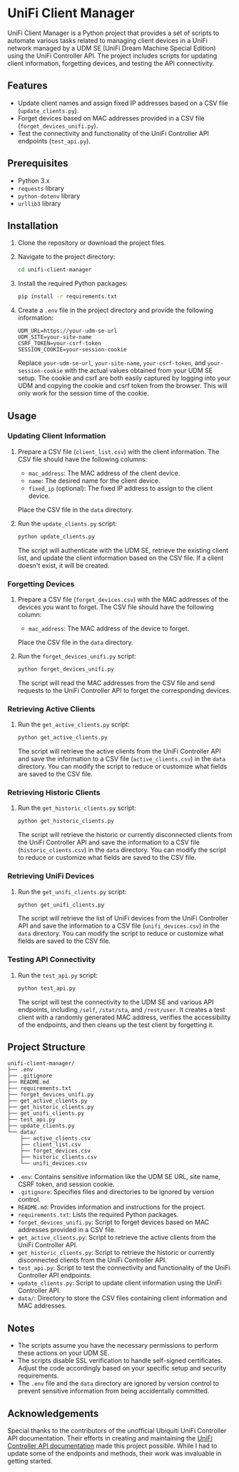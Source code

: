 # UniFi Client Manager

UniFi Client Manager is a Python project that provides a set of scripts to automate various tasks related to managing client devices in a UniFi network managed by a UDM SE (UniFi Dream Machine Special Edition) using the UniFi Controller API. The project includes scripts for updating client information, forgetting devices, and testing the API connectivity.

## Features

- Update client names and assign fixed IP addresses based on a CSV file (`update_clients.py`).
- Forget devices based on MAC addresses provided in a CSV file (`forget_devices_unifi.py`).
- Test the connectivity and functionality of the UniFi Controller API endpoints (`test_api.py`).

## Prerequisites

- Python 3.x
- `requests` library
- `python-dotenv` library
- `urllib3` library

## Installation

1. Clone the repository or download the project files.

2. Navigate to the project directory:

    ```bash
    cd unifi-client-manager
    ```

3. Install the required Python packages:

    ```bash
    pip install -r requirements.txt
    ```

4. Create a `.env` file in the project directory and provide the following information:

    ```env
    UDM_URL=https://your-udm-se-url
    UDM_SITE=your-site-name
    CSRF_TOKEN=your-csrf-token
    SESSION_COOKIE=your-session-cookie
    ```

    Replace `your-udm-se-url`, `your-site-name`, `your-csrf-token`, and `your-session-cookie` with the actual values obtained from your UDM SE setup. The cookie and csrf are both easily captured by logging into your UDM and copying the cookie and csrf token from the browser. This will only work for the session time of the cookie.

## Usage

### Updating Client Information

1. Prepare a CSV file (`client_list.csv`) with the client information. The CSV file should have the following columns:
    - `mac_address`: The MAC address of the client device.
    - `name`: The desired name for the client device.
    - `fixed_ip` (optional): The fixed IP address to assign to the client device.

    Place the CSV file in the `data` directory.

2. Run the `update_clients.py` script:

    ```bash
    python update_clients.py
    ```

    The script will authenticate with the UDM SE, retrieve the existing client list, and update the client information based on the CSV file. If a client doesn't exist, it will be created.

### Forgetting Devices

1. Prepare a CSV file (`forget_devices.csv`) with the MAC addresses of the devices you want to forget. The CSV file should have the following column:
    - `mac_address`: The MAC address of the device to forget.

    Place the CSV file in the `data` directory.

2. Run the `forget_devices_unifi.py` script:

    ```bash
    python forget_devices_unifi.py
    ```

    The script will read the MAC addresses from the CSV file and send requests to the UniFi Controller API to forget the corresponding devices.

### Retrieving Active Clients

1. Run the `get_active_clients.py` script:

    ```bash
    python get_active_clients.py
    ```

    The script will retrieve the active clients from the UniFi Controller API and save the information to a CSV file (`active_clients.csv`) in the `data` directory. You can modify the script to reduce or customize what fields are saved to the CSV file.

### Retrieving Historic Clients

1. Run the `get_historic_clients.py` script:

    ```bash
    python get_historic_clients.py
    ```

    The script will retrieve the historic or currently disconnected clients from the UniFi Controller API and save the information to a CSV file (`historic_clients.csv`) in the `data` directory. You can modify the script to reduce or customize what fields are saved to the CSV file.

### Retrieving UniFi Devices

1. Run the `get_unifi_clients.py` script:

    ```bash
    python get_unifi_clients.py
    ```

    The script will retrieve the list of UniFi devices from the UniFi Controller API and save the information to a CSV file (`unifi_devices.csv`) in the `data` directory. You can modify the script to reduce or customize what fields are saved to the CSV file.

### Testing API Connectivity

1. Run the `test_api.py` script:

    ```bash
    python test_api.py
    ```

    The script will test the connectivity to the UDM SE and various API endpoints, including `/self`, `/stat/sta`, and `/rest/user`. It creates a test client with a randomly generated MAC address, verifies the accessibility of the endpoints, and then cleans up the test client by forgetting it.

## Project Structure

```text
unifi-client-manager/
├── .env
├── .gitignore
├── README.md
├── requirements.txt
├── forget_devices_unifi.py
├── get_active_clients.py
├── get_historic_clients.py
├── get_unifi_clients.py
├── test_api.py
├── update_clients.py
└── data/
    ├── active_clients.csv
    ├── client_list.csv
    ├── forget_devices.csv
    ├── historic_clients.csv
    └── unifi_devices.csv
```

- `.env`: Contains sensitive information like the UDM SE URL, site name, CSRF token, and session cookie.
- `.gitignore`: Specifies files and directories to be ignored by version control.
- `README.md`: Provides information and instructions for the project.
- `requirements.txt`: Lists the required Python packages.
- `forget_devices_unifi.py`: Script to forget devices based on MAC addresses provided in a CSV file.
- `get_active_clients.py`: Script to retrieve the active clients from the UniFi Controller API.
- `get_historic_clients.py`: Script to retrieve the historic or currently disconnected clients from the UniFi Controller API.
- `test_api.py`: Script to test the connectivity and functionality of the UniFi Controller API endpoints.
- `update_clients.py`: Script to update client information using the UniFi Controller API.
- `data/`: Directory to store the CSV files containing client information and MAC addresses.

## Notes

- The scripts assume you have the necessary permissions to perform these actions on your UDM SE.
- The scripts disable SSL verification to handle self-signed certificates. Adjust the code accordingly based on your specific setup and security requirements.
- The `.env` file and the `data` directory are ignored by version control to prevent sensitive information from being accidentally committed.

## Acknowledgements

Special thanks to the contributors of the unofficial Ubiquiti UniFi Controller API documentation. Their efforts in creating and maintaining the [UniFi Controller API documentation](https://ubntwiki.com/products/software/unifi-controller/api) made this project possible. While I had to update some of the endpoints and methods, their work was invaluable in getting started.

